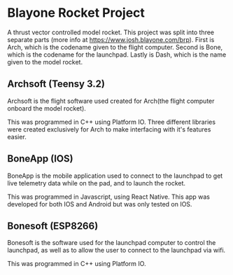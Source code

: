 # Blayone Rocket Project
A thrust vector controlled model rocket. 
This project was split into three separate parts (more info at https://www.josh.blayone.com/brp). First is Arch, which is the codename given to the flight computer. Second is Bone, which is the codename for the launchpad. Lastly is Dash, which is the name given to the model rocket. 

## Archsoft (Teensy 3.2)
Archsoft is the flight software used created for Arch(the flight computer onboard the model rocket).

This was programmed in C++ using Platform IO. Three different libraries were created exclusively for Arch to make interfacing with it's features easier.


## BoneApp (IOS)
BoneApp is the mobile application used to connect to the launchpad to get live telemetry data while on the pad, and to launch the rocket.

This was programmed in Javascript, using React Native. This app was developed for both IOS and Android but was only tested on IOS.


## Bonesoft (ESP8266)
Bonesoft is the software used for the launchpad computer to control the launchpad, as well as to allow the user to connect to the launchpad via wifi.

This was programmed in C++ using Platform IO.

